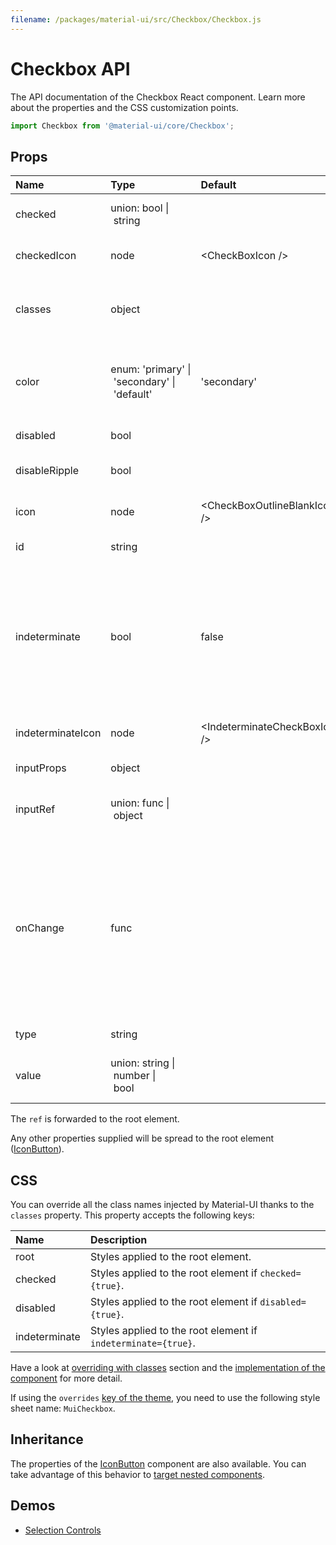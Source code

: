 ```yaml
---
filename: /packages/material-ui/src/Checkbox/Checkbox.js
---
```


<!--- This documentation is automatically generated, do not try to edit it. -->

# Checkbox API

<p class="description">The API documentation of the Checkbox React component. Learn more about the properties and the CSS customization points.</p>

```js
import Checkbox from '@material-ui/core/Checkbox';
```



## Props

| Name | Type | Default | Description |
|:-----|:-----|:--------|:------------|
| <span class="prop-name">checked</span> | <span class="prop-type">union:&nbsp;bool&nbsp;&#124;<br>&nbsp;string<br></span> |  | If `true`, the component is checked. |
| <span class="prop-name">checkedIcon</span> | <span class="prop-type">node</span> | <span class="prop-default">&lt;CheckBoxIcon /></span> | The icon to display when the component is checked. |
| <span class="prop-name">classes</span> | <span class="prop-type">object</span> |  | Override or extend the styles applied to the component. See [CSS API](#css) below for more details. |
| <span class="prop-name">color</span> | <span class="prop-type">enum:&nbsp;'primary'&nbsp;&#124;<br>&nbsp;'secondary'&nbsp;&#124;<br>&nbsp;'default'<br></span> | <span class="prop-default">'secondary'</span> | The color of the component. It supports those theme colors that make sense for this component. |
| <span class="prop-name">disabled</span> | <span class="prop-type">bool</span> |  | If `true`, the switch will be disabled. |
| <span class="prop-name">disableRipple</span> | <span class="prop-type">bool</span> |  | If `true`, the ripple effect will be disabled. |
| <span class="prop-name">icon</span> | <span class="prop-type">node</span> | <span class="prop-default">&lt;CheckBoxOutlineBlankIcon /></span> | The icon to display when the component is unchecked. |
| <span class="prop-name">id</span> | <span class="prop-type">string</span> |  | The id of the `input` element. |
| <span class="prop-name">indeterminate</span> | <span class="prop-type">bool</span> | <span class="prop-default">false</span> | If `true`, the component appears indeterminate. This does not set the native input element to indeterminate due to inconsistent behavior across browsers. However, we set a `data-indeterminate` attribute on the input. |
| <span class="prop-name">indeterminateIcon</span> | <span class="prop-type">node</span> | <span class="prop-default">&lt;IndeterminateCheckBoxIcon /></span> | The icon to display when the component is indeterminate. |
| <span class="prop-name">inputProps</span> | <span class="prop-type">object</span> |  | Properties applied to the `input` element. |
| <span class="prop-name">inputRef</span> | <span class="prop-type">union:&nbsp;func&nbsp;&#124;<br>&nbsp;object<br></span> |  | This property can be used to pass a ref callback to the `input` element. |
| <span class="prop-name">onChange</span> | <span class="prop-type">func</span> |  | Callback fired when the state is changed.<br><br>**Signature:**<br>`function(event: object, checked: boolean) => void`<br>*event:* The event source of the callback. You can pull out the new value by accessing `event.target.checked`.<br>*checked:* The `checked` value of the switch |
| <span class="prop-name">type</span> | <span class="prop-type">string</span> |  | The input component property `type`. |
| <span class="prop-name">value</span> | <span class="prop-type">union:&nbsp;string&nbsp;&#124;<br>&nbsp;number&nbsp;&#124;<br>&nbsp;bool<br></span> |  | The value of the component. The DOM API casts this to a string. |

The `ref` is forwarded to the root element.

Any other properties supplied will be spread to the root element ([IconButton](/api/icon-button/)).

## CSS

You can override all the class names injected by Material-UI thanks to the `classes` property.
This property accepts the following keys:


| Name | Description |
|:-----|:------------|
| <span class="prop-name">root</span> | Styles applied to the root element.
| <span class="prop-name">checked</span> | Styles applied to the root element if `checked={true}`.
| <span class="prop-name">disabled</span> | Styles applied to the root element if `disabled={true}`.
| <span class="prop-name">indeterminate</span> | Styles applied to the root element if `indeterminate={true}`.

Have a look at [overriding with classes](/customization/overrides/#overriding-with-classes) section
and the [implementation of the component](https://github.com/mui-org/material-ui/blob/next/packages/material-ui/src/Checkbox/Checkbox.js)
for more detail.

If using the `overrides` [key of the theme](/customization/themes/#css),
you need to use the following style sheet name: `MuiCheckbox`.

## Inheritance

The properties of the [IconButton](/api/icon-button/) component are also available.
You can take advantage of this behavior to [target nested components](/guides/api/#spread).

## Demos

- [Selection Controls](/demos/selection-controls/)

